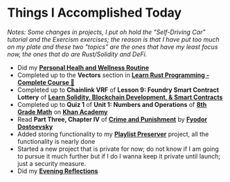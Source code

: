 # Things I Accomplished Today

_Notes: Some changes in projects, I put oh hold the "Self-Driving Car" tutorial and the Exercism exercises; the reason is that I have put too much on my plate and these two "topics" are the ones that have my least focus now, the ones that do are Rust/Solidity and DeFi._

- Did my **[Personal Healh and Wellness Routine](../../routines/2024/personal-health-and-wellness-routine-2024-week-7.md)**
- Completed up to the **Vectors** section in **[Learn Rust Programming - Complete Course 🦀](https://www.youtube.com/watch?v=BpPEoZW5IiY)**
- Completed up to **Chainlink VRF** of **Lesson 9: Foundry Smart Contract Lottery** of **[Learn Solidity, Blockchain Development, & Smart Contracts](https://www.youtube.com/watch?v=umepbfKp5rI)**
- Completed up to **Quiz 1** of **Unit 1: Numbers and Operations** of **[8th Grade Math](https://www.khanacademy.org/math/cc-eighth-grade-math)** on **[Khan Academy](https://www.khanacademy.org)**
- Read **Part Three, Chapter IV** of **[Crime and Punishment](https://www.goodreads.com/book/show/7144.Crime_and_Punishment)** by **[Fyodor Dostoevsky](https://www.goodreads.com/author/show/3137322.Fyodor_Dostoevsky)**
- Added storing functionality to my **[Playlist Preserver](https://github.com/evorhard/Playlist-Preserver)** project, all the functionality is nearly done
- Started a new project that is private for now; do not know if I am going to pursue it much further but if I do I wanna keep it private until launch; just a security measure.
- Did my **[Evening Reflections](../../routines/evening-reflections.md)**
